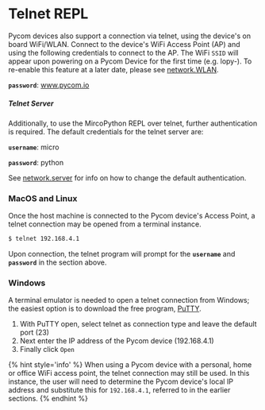 # Telnet REPL

Pycom devices also support a connection via telnet, using the device's on board WiFi/WLAN. Connect to the device's WiFi Access Point (AP) and using the following credentials to connect to the AP. The WiFi ``SSID`` will appear upon powering on a Pycom Device for the first time (e.g. lopy-). To re-enable this feature at a later date, please see [network.WLAN](../../firmwareapi/pycom/network/wlan.md).

**``password``**: www.pycom.io

##### Telnet Server

Additionally, to use the MircoPython REPL over telnet, further authentication is required. The default credentials for the telnet server are:

**``username``**: micro

**``password``**: python

See [network.server](../../firmwareapi/pycom/network/server.md) for info on how to change the default authentication.

### MacOS and Linux

Once the host machine is connected to the Pycom device's Access Point, a telnet connection may be opened from a terminal instance.

```bash
$ telnet 192.168.4.1
```

Upon connection, the telnet program will prompt for the **``username``** and **``password``** in the section above.

### Windows

A terminal emulator is needed to open a telnet connection from Windows; the easiest option is to download the free program, [PuTTY](http://www.putty.org/).

1. With PuTTY open, select telnet as connection type and leave the default port (23)
2. Next enter the IP address of the Pycom device (192.168.4.1)
3. Finally click ``Open``

{% hint style='info' %}
When using a Pycom device with a personal, home or office WiFi access point, the telnet connection may still be used. In this instance, the user will need to determine the Pycom device's local IP address and substitute this for ``192.168.4.1``, referred to in the earlier sections.
{% endhint %}
